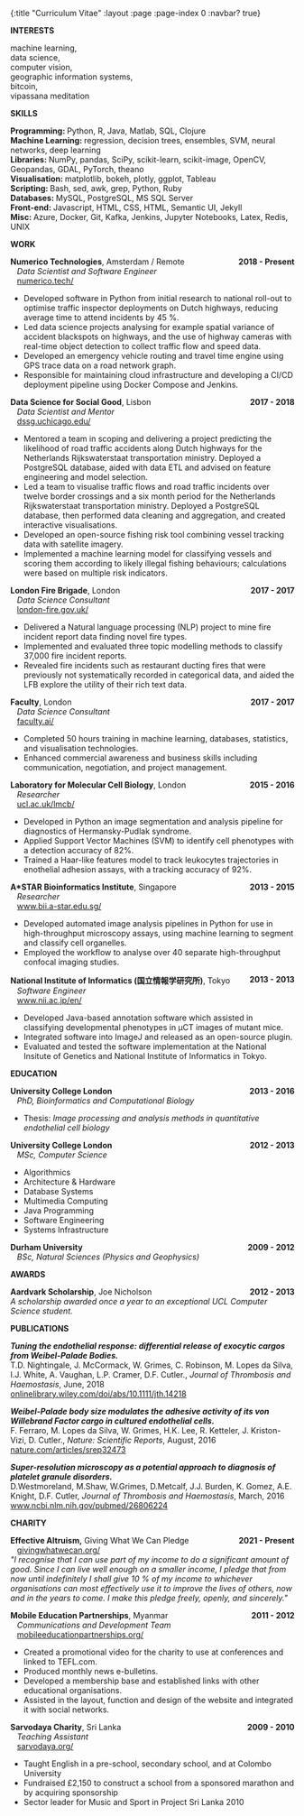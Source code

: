 {:title "Curriculum Vitae"
 :layout :page
 :page-index 0
 :navbar? true}

<!-- -------------------------
---- INTERESTS
-------------------------- -->
<div id="cv">
  <div class="cv-column cv-column-title">
    <b>INTERESTS</b>
  </div>
  <div class="cv-column cv-column-content">
    <p>
      machine learning, <br>
      data science,<br>
      computer vision,<br>
      geographic information systems,<br>
      bitcoin,<br>
      vipassana meditation<br>
    </p>
  </div>
</div>

<!-- -------------------------
---- SKILLS
-------------------------- -->
<div id="cv">
  <div class="cv-column cv-column-title">
    <b>SKILLS</b>
  </div>
  <div class="cv-column cv-column-content">
    <p>
      <b>Programming: </b>
      Python, R, Java, Matlab, SQL, Clojure
      <br>
      <!--
      ----
      -->
      <b>Machine Learning: </b>
      regression, decision trees, ensembles, SVM, neural networks, deep learning
      <br>
      <!--
      ----
      -->
      <b>Libraries: </b>
      NumPy, pandas, SciPy, scikit-learn, scikit-image, OpenCV, Geopandas, GDAL, PyTorch, theano
      <br>
      <!--
      ----
      -->
      <b>Visualisation: </b>
      matplotlib, bokeh, plotly, ggplot, Tableau
      <br>
      <!--
      ----
      -->
      <b>Scripting: </b>
      Bash, sed, awk, grep, Python, Ruby
      <br>
      <!--
      ----
      -->
      <b>Databases: </b>
      MySQL, PostgreSQL, MS SQL Server
      <br>
      <b>Front-end: </b>
      Javascript, HTML, CSS, HTML,  Semantic UI, Jekyll
      <br>
      <b>Misc: </b> Azure, Docker, Git, Kafka, Jenkins, Jupyter Notebooks, Latex, Redis, UNIX
    </p>
  </div>
</div>

<!-- -------------------------
---- WORK
-------------------------- -->
<div id="cv">
  <div class="cv-column cv-column-title">
    <b>WORK</b>
  </div>
  <div class="cv-column cv-column-content">
    <p>
      <b>Numerico Technologies</b>, Amsterdam / Remote <b><span style="float:right;">2018 - Present</span></b>
      <br> &nbsp;&nbsp; <em>Data Scientist and Software Engineer</em>
      <br> &nbsp;&nbsp; <a href="https://numerico.tech/" target="_blank">numerico.tech/</a>
    </p>
    <ul>
      <li>Developed software in Python from initial research to national roll-out to optimise traffic inspector deployments on Dutch highways, reducing average time to attend incidents by 45 %.</li>
      <li>Led data science projects analysing for example spatial variance of accident blackspots on highways, and the use of highway cameras with real-time object detection to collect traffic flow and speed data.</li>
      <li>Developed an emergency vehicle routing and travel time engine using GPS trace data on a road network graph.</li>
      <li>Responsible for maintaining cloud infrastructure and developing a CI/CD deployment pipeline using Docker Compose and Jenkins.</li>
    </ul>
    <!--
    ----
    -->
    <p>
      <b>Data Science for Social Good</b>, Lisbon <b><span style="float:right;">2017 - 2018</span></b>
      <br> &nbsp;&nbsp; <em>Data Scientist and Mentor</em>
      <br> &nbsp;&nbsp; <a href="https://dssg.uchicago.edu/" target="_blank">dssg.uchicago.edu/</a>
    </p>
    <ul>
      <li>Mentored a team in scoping and delivering a project predicting the likelihood of road traffic accidents along Dutch highways for the Netherlands Rijkswaterstaat transportation ministry. Deployed a PostgreSQL database, aided with data ETL and advised on feature engineering and model selection.</li>
      <li>Led a team to visualise traffic flows and road traffic incidents over twelve border crossings and a six month period for the Netherlands Rijkswaterstaat transportation ministry. Deployed a PostgreSQL database, then performed data cleaning and aggregation, and created interactive visualisations.</li>
      <li>Developed an open-source fishing risk tool combining vessel tracking data with satellite imagery.</li>
      <li>Implemented a machine learning model for classifying vessels and scoring them according to likely illegal fishing behaviours; calculations were based on multiple risk indicators.</li>
    </ul>
    <!--
    ----
    -->
    <p>
      <b>London Fire Brigade</b>, London <b><span style="float:right;">2017 - 2017</span></b>
      <br> &nbsp;&nbsp; <em>Data Science Consultant</em>
      <br> &nbsp;&nbsp; <a href="https://www.london-fire.gov.uk/" target="_blank">london-fire.gov.uk/</a>
    </p>
    <ul>
      <li>Delivered a Natural language processing (NLP) project to mine fire incident report data finding novel fire types.</li>
      <li>Implemented and evaluated three topic modelling methods to classify 37,000 fire incident reports.</li>
      <li>Revealed fire incidents such as restaurant ducting fires that were previously not systematically recorded in categorical data, and aided the LFB explore the utility of their rich text data.</li>
    </ul>
    <!--
    ----
    -->
    <p>
      <b>Faculty</b>, London <b><span style="float:right;">2017 - 2017</span></b>
      <br> &nbsp;&nbsp; <em>Data Science Consultant</em>
      <br> &nbsp;&nbsp; <a href="https://faculty.ai/" target="_blank">faculty.ai/</a>
    </p>
    <ul>
      <li>Completed 50 hours training in machine learning, databases, statistics, and visualisation technologies.</li>
      <li>Enhanced commercial awareness and business skills including communication, negotiation, and project management.</li>
    </ul>
    <!--
    ----
    -->
    <p>
      <b>Laboratory for Molecular Cell Biology</b>, London <b><span style="float:right;">2015 - 2016</span></b>
      <br> &nbsp;&nbsp; <em>Researcher</em>
      <br> &nbsp;&nbsp; <a href="/https://www.ucl.ac.uk/lmcb/" target="_blank">ucl.ac.uk/lmcb/</a>
    </p>
    <ul>
      <li>Developed in Python an image segmentation and analysis pipeline for diagnostics of Hermansky-Pudlak syndrome.</li>
      <li>Applied Support Vector Machines (SVM) to identify cell phenotypes with a detection accuracy of 82%.</li>
      <li>Trained a Haar-like features model to track leukocytes trajectories in enothelial adhesion assays, with a tracking accuracy of 92%.</li>
    </ul>
    <!--
    ----
    -->
    <p>
      <b>A*STAR Bioinformatics Institute</b>, Singapore <b><span style="float:right;">2013 - 2015</span></b>
      <br> &nbsp;&nbsp; <em>Researcher</em>
      <br> &nbsp;&nbsp; <a href="http://www.bii.a-star.edu.sg/" target="_blank">www.bii.a-star.edu.sg/</a>
    </p>
    <ul>
      <li>Developed automated image analysis pipelines in Python for use in high-throughput microscopy assays, using machine learning to segment and classify cell organelles.</li>
      <li>Employed the workflow to analyse over 40 separate high-throughput confocal imaging studies.</li>
    </ul>
    <!--
    ----
    -->
    <p>
      <b>National Institute of Informatics (国立情報学研究所)</b>, Tokyo <b><span style="float:right;">2013 - 2013</span></b>
      <br> &nbsp;&nbsp; <em>Software Engineer</em>
      <br> &nbsp;&nbsp; <a href="https://www.nii.ac.jp/en/" target="_blank">www.nii.ac.jp/en/</a>
    </p>
    <ul>
      <li>Developed Java-based annotation software which assisted in classifying developmental phenotypes in μCT images of mutant mice.</li>
      <li>Integrated software into ImageJ and released as an open-source plugin.</li>
      <li>Evaluated and tested the software implementation at the National Insitute of Genetics and National Institute of Informatics in Tokyo.</li>
    </ul>
    <!--
    ----
    -->
  </div>
</div>

<!-- -------------------------
---- EDUCATION
-------------------------- -->
<div id="cv">
  <div class="cv-column cv-column-title">
    <b>EDUCATION</b>
  </div>
  <div class="cv-column cv-column-content">
    <p>
      <b>University College London</b> <b><span style="float:right;">2013 - 2016</span></b>
      <br> &nbsp;&nbsp; <em>PhD, Bioinformatics and Computational Biology</em>
    </p>
    <ul>
        <li>Thesis: <em>Image processing and analysis methods in quantitative endothelial cell biology</em></li>
    </ul>
    <!--
    ----
    -->
    <p>
      <b>University College London</b> <b><span style="float:right;">2012 - 2013</span></b>
      <br> &nbsp;&nbsp; <em>MSc, Computer Science</em>
    </p>
   <ul>
     <li>Algorithmics</li>
     <li>Architecture &amp; Hardware</li>
     <li>Database Systems</li>
     <li>Multimedia Computing</li>
     <li>Java Programming</li>
     <li>Software Engineering</li>
     <li>Systems Infrastructure</li>
   </ul>
    <!--
    ----
    -->
    <p>
      <b>Durham University</b> <b><span style="float:right;">2009 - 2012</span></b>
      <br> &nbsp;&nbsp; <em>BSc, Natural Sciences (Physics and Geophysics)</em>
    </p>
  </div>
</div>

<!-- -------------------------
AWARDS
-------------------------- -->
<div id="cv">
  <div class="cv-column cv-column-title">
    <b>AWARDS</b>
  </div>
  <div class="cv-column cv-column-content">
    <p>
      <b>Aardvark Scholarship</b>, Joe Nicholson <b><span style="float:right;">2012 - 2013</span></b>
      <br><em>A scholarship awarded once a year to an exceptional UCL Computer Science student.</em>
    </p>
  </div>
</div>


<!-- -------------------------
---- PUBLICATIONS
-------------------------- -->
<div id="cv">
  <div class="cv-column cv-column-title">
    <b>PUBLICATIONS</b>
  </div>
  <div class="cv-column cv-column-content">
    <p>
    <em><b>Tuning the endothelial response: differential release of exocytic cargos from Weibel-Palade Bodies.</em></b>
    <br>T.D. Nightingale, J. McCormack, W. Grimes, C. Robinson, M. Lopes da Silva, I.J. White, A. Vaughan, L.P. Cramer, D.F. Cutler., <em>Journal of Thrombosis and Haemostasis</em>, June, 2018
    <br><a href="https://onlinelibrary.wiley.com/doi/abs/10.1111/jth.14218" target="_blank">onlinelibrary.wiley.com/doi/abs/10.1111/jth.14218</a></p>
    </p>
    <!--
    ----
    -->
    <p>
    <em><b>Weibel-Palade body size modulates the adhesive activity of its von Willebrand Factor cargo in cultured endothelial cells.</em></b>
    <br>F. Ferraro, M. Lopes da Silva, W. Grimes, H.K. Lee, R. Ketteler, J. Kriston-Vizi, D. Cutler., <em>Nature: Scientific Reports</em>, August, 2016
    <br><a href="https://www.nature.com/articles/srep32473https://onlinelibrary.wiley.com/doi/abs/10.1111/jth.14218" target="_blank">nature.com/articles/srep32473</a></p>
    </p>
    <!--
    ----
    -->
    <p>
    <em><b>Super-resolution microscopy as a potential approach to diagnosis of platelet granule disorders.</em></b>
    <br>D.Westmoreland, M.Shaw, W.Grimes, D.Metcalf, J.J. Burden, K. Gomez, A.E. Knight, D.F. Cutler, <em>Journal of Thrombosis and Haemostasis</em>, March, 2016
    <br><a href="https://www.ncbi.nlm.nih.gov/pubmed/26806224" target="_blank">www.ncbi.nlm.nih.gov/pubmed/26806224</a></p>
    </p>
    <!--
    ----
    -->
  </div>
</div>

<!-- -------------------------
---- CHARITY
-------------------------- -->
<div id="cv">
  <div class="cv-column cv-column-title">
    <b>CHARITY</b>
  </div>
  <div class="cv-column cv-column-content">
    <p>
      <b>Effective Altruism,</b> Giving What We Can Pledge<b><span style="float:right;">2021 - Present</span></b>
      <br> &nbsp;&nbsp; <a href="https://www.givingwhatwecan.org/" target="_blank">givingwhatwecan.org/</a>
    <br> <em>"I recognise that I can use part of my income to do a significant amount of good. Since I can live well enough on a smaller income, I pledge that from now until indefinitely I shall give 10 % of my income to whichever organisations can most effectively use it to improve the lives of others, now and in the years to come. I make this pledge freely, openly, and sincerely."</em>
    </p>
    <p>
      <b>Mobile Education Partnerships</b>, Myanmar <b><span style="float:right;">2011 - 2012</span></b>
      <br> &nbsp;&nbsp; <em>Communications and Development Team</em>
      <br> &nbsp;&nbsp; <a href="http://www.mobileeducationpartnerships.org/" target="_blank">mobileeducationpartnerships.org/</a>
    </p>
    <ul>
      <li>Created a promotional video for the charity to use at conferences and linked to TEFL.com.</li>
      <li>Produced monthly news e-bulletins.</li>
      <li>Developed a membership base and established links with other educational organisations.</li>
      <li>Assisted in the layout, function and design of the website and integrated it with social networks.</li>
    </ul>
    <!--
    ----
    -->
    <p>
      <b>Sarvodaya Charity</b>, Sri Lanka <b><span style="float:right;">2009 - 2010</span></b>
      <br> &nbsp;&nbsp; <em>Teaching Assistant</em>
      <br> &nbsp;&nbsp; <a href="http://www.sarvodaya.org/" target="_blank">sarvodaya.org/</a>
    </p>
    <ul>
      <li>Taught English in a pre-school, secondary school, and at Colombo University</li>
      <li>Fundraised £2,150 to construct a school from a sponsored marathon and by acquiring sponsorship</li>
      <li>Sector leader for Music and Sport in Project Sri Lanka 2010</li>
    </ul>
    <!--
    ----
    -->
  </div>
</div>
